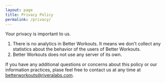 ```yaml
---
layout: page
title: Privacy Policy
permalink: /privacy/
---
```


Your privacy is important to us.

1. There is no analytics in Better Workouts. It means we don't collect any statistics about the behavior of the users of Better Workouts.
2. Better Workouts does not use any server of its own.

If you have any additional questions or concerns about this policy or our information practices, plase feel free to contact us at any time at [betterworkouts@riveralabs.com][riveralabs-email].

[riveralabs-email]: mailto:betterworkouts@riveralabs.com?subject=Privacy